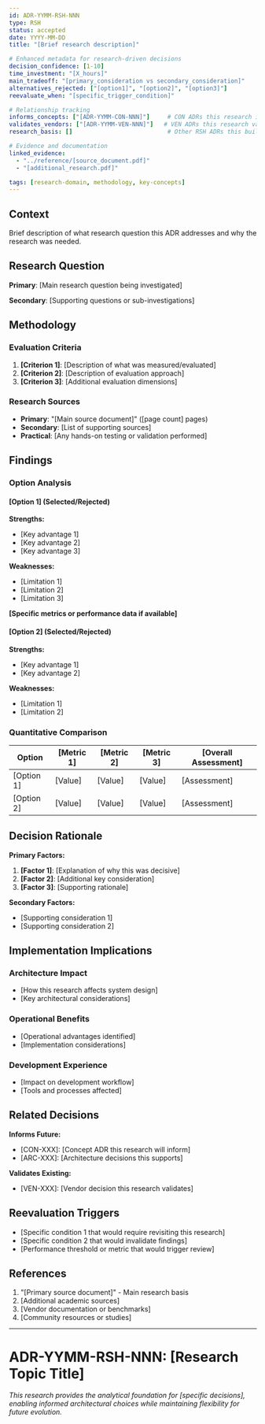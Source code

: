 ```yaml
---
id: ADR-YYMM-RSH-NNN
type: RSH
status: accepted
date: YYYY-MM-DD
title: "[Brief research description]"

# Enhanced metadata for research-driven decisions
decision_confidence: [1-10]
time_investment: "[X_hours]"
main_tradeoff: "[primary_consideration vs secondary_consideration]"
alternatives_rejected: ["[option1]", "[option2]", "[option3]"]
reevaluate_when: "[specific_trigger_condition]"

# Relationship tracking
informs_concepts: ["[ADR-YYMM-CON-NNN]"]     # CON ADRs this research informs
validates_vendors: ["[ADR-YYMM-VEN-NNN]"]   # VEN ADRs this research validates
research_basis: []                           # Other RSH ADRs this builds upon

# Evidence and documentation
linked_evidence:
  - "../reference/[source_document.pdf]"
  - "[additional_research.pdf]"

tags: [research-domain, methodology, key-concepts]
---
```


## Context

Brief description of what research question this ADR addresses and why the research was needed.

## Research Question

**Primary**: [Main research question being investigated]

**Secondary**: [Supporting questions or sub-investigations]

## Methodology

### Evaluation Criteria
1. **[Criterion 1]**: [Description of what was measured/evaluated]
2. **[Criterion 2]**: [Description of evaluation approach]
3. **[Criterion 3]**: [Additional evaluation dimensions]

### Research Sources
- **Primary**: "[Main source document]" ([page count] pages)
- **Secondary**: [List of supporting sources]
- **Practical**: [Any hands-on testing or validation performed]

## Findings

### Option Analysis

#### [Option 1] (Selected/Rejected)
**Strengths:**
- [Key advantage 1]
- [Key advantage 2]
- [Key advantage 3]

**Weaknesses:**
- [Limitation 1]
- [Limitation 2]
- [Limitation 3]

**[Specific metrics or performance data if available]**

#### [Option 2] (Selected/Rejected)
**Strengths:**
- [Key advantage 1]
- [Key advantage 2]

**Weaknesses:**
- [Limitation 1]
- [Limitation 2]

### Quantitative Comparison

| Option | [Metric 1] | [Metric 2] | [Metric 3] | [Overall Assessment] |
|--------|------------|------------|------------|---------------------|
| [Option 1] | [Value] | [Value] | [Value] | [Assessment] |
| [Option 2] | [Value] | [Value] | [Value] | [Assessment] |

## Decision Rationale

**Primary Factors:**
1. **[Factor 1]**: [Explanation of why this was decisive]
2. **[Factor 2]**: [Additional key consideration]
3. **[Factor 3]**: [Supporting rationale]

**Secondary Factors:**
- [Supporting consideration 1]
- [Supporting consideration 2]

## Implementation Implications

### Architecture Impact
- [How this research affects system design]
- [Key architectural considerations]

### Operational Benefits
- [Operational advantages identified]
- [Implementation considerations]

### Development Experience
- [Impact on development workflow]
- [Tools and processes affected]

## Related Decisions

**Informs Future:**
- [CON-XXX]: [Concept ADR this research will inform]
- [ARC-XXX]: [Architecture decisions this supports]

**Validates Existing:**
- [VEN-XXX]: [Vendor decision this research validates]

## Reevaluation Triggers

- [Specific condition 1 that would require revisiting this research]
- [Specific condition 2 that would invalidate findings]
- [Performance threshold or metric that would trigger review]

## References

1. "[Primary source document]" - Main research basis
2. [Additional academic sources]
3. [Vendor documentation or benchmarks]
4. [Community resources or studies]

---
# ADR-YYMM-RSH-NNN: [Research Topic Title]


*This research provides the analytical foundation for [specific decisions], enabling informed architectural choices while maintaining flexibility for future evolution.*